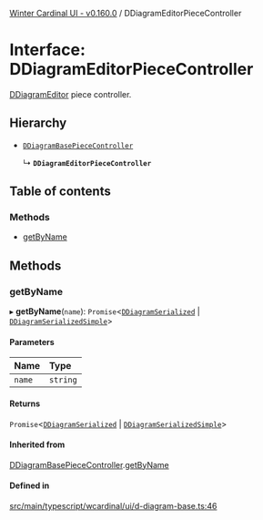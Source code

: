 [Winter Cardinal UI - v0.160.0](../index.md) / DDiagramEditorPieceController

# Interface: DDiagramEditorPieceController

[DDiagramEditor](../classes/DDiagramEditor.md) piece controller.

## Hierarchy

- [`DDiagramBasePieceController`](DDiagramBasePieceController.md)

  ↳ **`DDiagramEditorPieceController`**

## Table of contents

### Methods

- [getByName](DDiagramEditorPieceController.md#getbyname)

## Methods

### getByName

▸ **getByName**(`name`): `Promise`<[`DDiagramSerialized`](DDiagramSerialized.md) \| [`DDiagramSerializedSimple`](DDiagramSerializedSimple.md)\>

#### Parameters

| Name | Type |
| :------ | :------ |
| `name` | `string` |

#### Returns

`Promise`<[`DDiagramSerialized`](DDiagramSerialized.md) \| [`DDiagramSerializedSimple`](DDiagramSerializedSimple.md)\>

#### Inherited from

[DDiagramBasePieceController](DDiagramBasePieceController.md).[getByName](DDiagramBasePieceController.md#getbyname)

#### Defined in

[src/main/typescript/wcardinal/ui/d-diagram-base.ts:46](https://github.com/winter-cardinal/winter-cardinal-ui/blob/v0.160.0/src/main/typescript/wcardinal/ui/d-diagram-base.ts#L46)
